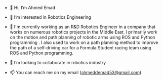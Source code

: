 - 👋 Hi, I’m Ahmed Emad
- 👀 I’m interested in Robotics Engineering

- 🌱 I'm currently working as an R&D Robotics Engineer in a company that works on numerous robotics projects in the Middle East. I primarily work on the motion and path planning of robotic arms using ROS and Python programming . I also used to work on a path planning method to improve the path of a self-driving car for a Formula Student racing team using ROS and Python programming.


- 💞️ I’m looking to collaborate in robotics industry
- 📫 You can reach me on my email (ahmeddemad53@gmail.com)

<!---
Ahmed67124/Ahmed67124 is a ✨ special ✨ repository because its `README.md` (this file) appears on your GitHub profile.
You can click the Preview link to take a look at your changes.
--->
